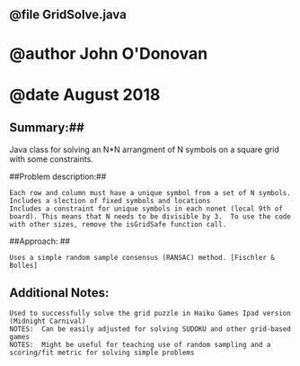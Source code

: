  ## @file GridSolve.java ##

 # @author John O'Donovan  #
  
 # @date August 2018 #

## Summary:## 

Java class for solving an N*N arrangment of N symbols on a square grid with some constraints.  

##Problem description:## 

	Each row and column must have a unique symbol from a set of N symbols. 
	Includes a slection of fixed symbols and locations
	Includes a constraint for unique symbols in each nonet (local 9th of board). This means that N needs to be divisible by 3.  To use the code with other sizes, remove the isGridSafe function call.

##Approach: ##

	Uses a simple random sample consensus (RANSAC) method. [Fischler & Bolles]

## Additional Notes: ##
 	Used to successfully solve the grid puzzle in Haiku Games Ipad version (Midnight Carnival)
   	NOTES:  Can be easily adjusted for solving SUDOKU and other grid-based games
   	NOTES:  Might be useful for teaching use of random sampling and a scoring/fit metric for solving simple problems
   	



